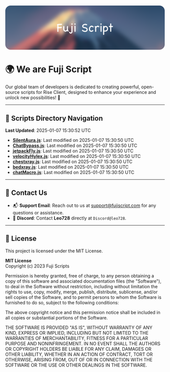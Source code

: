 ![Banner](.github/b.webp)

# 🌍 **We are Fuji Script**

Our global team of developers is dedicated to creating powerful, open-source scripts for Rise Client, designed to enhance your experience and unlock new possibilities! 🌟

---
<!-- SCRIPTS_NAVIGATION_START -->
## 📂 **Scripts Directory Navigation**

**Last Updated**: 2025-01-07 15:30:52 UTC

- **[SilentAura.js](scripts/SilentAura.js)**: Last modified on 2025-01-07 15:30:50 UTC
- **[ChatBypass.js](scripts/ChatBypass.js)**: Last modified on 2025-01-07 15:30:50 UTC
- **[jetpackFly.js](scripts/jetpackFly.js)**: Last modified on 2025-01-07 15:30:50 UTC
- **[velocityHylex.js](scripts/velocityHylex.js)**: Last modified on 2025-01-07 15:30:50 UTC
- **[chestxray.js](scripts/chestxray.js)**: Last modified on 2025-01-07 15:30:50 UTC
- **[bedxray.js](scripts/bedxray.js)**: Last modified on 2025-01-07 15:30:50 UTC
- **[chatMacro.js](scripts/chatMacro.js)**: Last modified on 2025-01-07 15:30:50 UTC

<!-- SCRIPTS_NAVIGATION_END -->

---

## 💬 **Contact Us**  
- 📬 **Support Email**: Reach out to us at [support@fujiscript.com](mailto:support@fujiscript.com) for any questions or assistance.  
- 💬 **Discord**: Contact **Leo728** directly at `Discord@leo728`.

---

## 📜 **License**

This project is licensed under the MIT License.  

**MIT License**  
Copyright (c) 2023 Fuji Scripts  

Permission is hereby granted, free of charge, to any person obtaining a copy of this software and associated documentation files (the "Software"), to deal in the Software without restriction, including without limitation the rights to use, copy, modify, merge, publish, distribute, sublicense, and/or sell copies of the Software, and to permit persons to whom the Software is furnished to do so, subject to the following conditions:  

The above copyright notice and this permission notice shall be included in all copies or substantial portions of the Software.  

THE SOFTWARE IS PROVIDED "AS IS", WITHOUT WARRANTY OF ANY KIND, EXPRESS OR IMPLIED, INCLUDING BUT NOT LIMITED TO THE WARRANTIES OF MERCHANTABILITY, FITNESS FOR A PARTICULAR PURPOSE AND NONINFRINGEMENT. IN NO EVENT SHALL THE AUTHORS OR COPYRIGHT HOLDERS BE LIABLE FOR ANY CLAIM, DAMAGES OR OTHER LIABILITY, WHETHER IN AN ACTION OF CONTRACT, TORT OR OTHERWISE, ARISING FROM, OUT OF OR IN CONNECTION WITH THE SOFTWARE OR THE USE OR OTHER DEALINGS IN THE SOFTWARE.  
